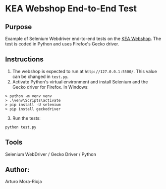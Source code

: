 # KEA Webshop End-to-End Test

## Purpose
Example of Selenium Webdriver end-to-end tests on the [KEA Webshop](https://github.com/arturomorarioja/js_webshop). The test is coded in Python and uses Firefox's Gecko driver.

## Instructions
1. The webshop is expected to run at `http://127.0.0.1:5500/`. This value can be changed in `test.py`.
2. Activate Python's virtual environment and install Selenium and the Gecko driver for Firefox. In Windows:
```
> python -m venv venv
> .\venv\Scripts\activate
> pip install -U selenium
> pip install geckodriver
```
3. Run the tests:
```
python test.py
```

## Tools
Selenium WebDriver / Gecko Driver / Python

## Author:
Arturo Mora-Rioja